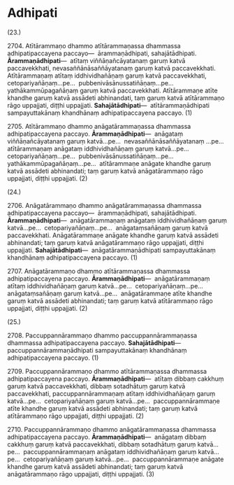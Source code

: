 

# Adhipati






(23.)

2704\. Atītārammaṇo dhammo atītārammaṇassa dhammassa adhipatipaccayena paccayo—  ārammaṇādhipati, sahajātādhipati. **Ārammaṇādhipati**—  atītaṃ viññāṇañcāyatanaṃ garuṃ katvā paccavekkhati, nevasaññānāsaññāyatanaṃ garuṃ katvā paccavekkhati. Atītārammaṇaṃ atītaṃ iddhividhañāṇaṃ garuṃ katvā paccavekkhati, cetopariyañāṇaṃ…pe…  pubbenivāsānussatiñāṇaṃ…pe…  yathākammūpagañāṇaṃ garuṃ katvā paccavekkhati. Atītārammaṇe atīte khandhe garuṃ katvā assādeti abhinandati, taṃ garuṃ katvā atītārammaṇo rāgo uppajjati, diṭṭhi uppajjati. **Sahajātādhipati**—  atītārammaṇādhipati sampayuttakānaṃ khandhānaṃ adhipatipaccayena paccayo. (1)

2705\. Atītārammaṇo dhammo anāgatārammaṇassa dhammassa adhipatipaccayena paccayo. **Ārammaṇādhipati**—  anāgataṃ viññāṇañcāyatanaṃ garuṃ katvā…pe…  nevasaññānāsaññāyatanaṃ …pe…  atītārammaṇaṃ anāgataṃ iddhividhañāṇaṃ garuṃ katvā…pe…  cetopariyañāṇaṃ…pe…  pubbenivāsānussatiñāṇaṃ…pe…  yathākammūpagañāṇaṃ…pe…  atītārammaṇe anāgate khandhe garuṃ katvā assādeti abhinandati; taṃ garuṃ katvā anāgatārammaṇo rāgo uppajjati, diṭṭhi uppajjati. (2)

(24.)

2706\. Anāgatārammaṇo dhammo anāgatārammaṇassa dhammassa adhipatipaccayena paccayo—  ārammaṇādhipati, sahajātādhipati. **Ārammaṇādhipati**—  anāgatārammaṇaṃ anāgataṃ iddhividhañāṇaṃ garuṃ katvā…pe…  cetopariyañāṇaṃ…pe…  anāgataṃsañāṇaṃ garuṃ katvā paccavekkhati. Anāgatārammaṇe anāgate khandhe garuṃ katvā assādeti abhinandati; taṃ garuṃ katvā anāgatārammaṇo rāgo uppajjati, diṭṭhi uppajjati. **Sahajātādhipati**—  anāgatārammaṇādhipati sampayuttakānaṃ khandhānaṃ adhipatipaccayena paccayo. (1)

2707\. Anāgatārammaṇo dhammo atītārammaṇassa dhammassa adhipatipaccayena paccayo. **Ārammaṇādhipati**—  anāgatārammaṇaṃ atītaṃ iddhividhañāṇaṃ garuṃ katvā…pe…  cetopariyañāṇaṃ…pe…  anāgataṃsañāṇaṃ garuṃ katvā…pe…  anāgatārammaṇe atīte khandhe garuṃ katvā assādeti abhinandati; taṃ garuṃ katvā atītārammaṇo rāgo uppajjati, diṭṭhi uppajjati. (2)

(25.)

2708\. Paccuppannārammaṇo dhammo paccuppannārammaṇassa dhammassa adhipatipaccayena paccayo. **Sahajātādhipati**—  paccuppannārammaṇādhipati sampayuttakānaṃ khandhānaṃ adhipatipaccayena paccayo. (1)

2709\. Paccuppannārammaṇo dhammo atītārammaṇassa dhammassa adhipatipaccayena paccayo. **Ārammaṇādhipati**—  atītaṃ dibbaṃ cakkhuṃ garuṃ katvā paccavekkhati, dibbaṃ sotadhātuṃ garuṃ katvā paccavekkhati, paccuppannārammaṇaṃ atītaṃ iddhividhañāṇaṃ garuṃ katvā…pe…  cetopariyañāṇaṃ garuṃ katvā…pe…  paccuppannārammaṇe atīte khandhe garuṃ katvā assādeti abhinandati; taṃ garuṃ katvā atītārammaṇo rāgo uppajjati, diṭṭhi uppajjati. (2)

2710\. Paccuppannārammaṇo dhammo anāgatārammaṇassa dhammassa adhipatipaccayena paccayo. **Ārammaṇādhipati**—  anāgataṃ dibbaṃ cakkhuṃ garuṃ katvā paccavekkhati, dibbaṃ sotadhātuṃ garuṃ katvā…pe…  paccuppannārammaṇaṃ anāgataṃ iddhividhañāṇaṃ garuṃ katvā…pe…  cetopariyañāṇaṃ garuṃ katvā…pe…  paccuppannārammaṇe anāgate khandhe garuṃ katvā assādeti abhinandati; taṃ garuṃ katvā anāgatārammaṇo rāgo uppajjati, diṭṭhi uppajjati. (3)



